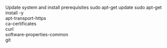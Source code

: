  Update system and install prerequisites
sudo apt-get update
sudo apt-get install -y \
    apt-transport-https \
    ca-certificates \
    curl \
    software-properties-common \
    git
